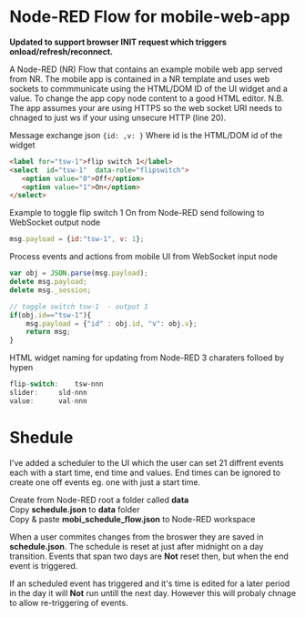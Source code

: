Node-RED Flow for mobile-web-app
=================================

**Updated to support browser INIT request which triggers onload/refresh/reconnect.**

A Node-RED (NR) Flow that contains an example mobile web app served from NR.  The mobile app is contained in a NR template and uses web sockets to commmunicate using the HTML/DOM ID of the UI widget and a value. To change the app copy node content to a good HTML editor. N.B. The app assumes your are using HTTPS so the web socket URI needs to chnaged to just ws if your using unsecure HTTP (line 20).

Message exchange json `{id: ,v: }`
Where id is the HTML/DOM id of the widget 
```HTML
<label for="tsw-1">flip switch 1</label>
<select  id="tsw-1"  data-role="flipswitch">
   <option value="0">Off</option>
   <option value="1">On</option>
</select>
```
Example to toggle flip switch 1 On from Node-RED send following to WebSocket output node
```javascript
msg.payload = {id:"tsw-1", v: 1};
``` 

Process events and actions from mobile UI from WebSocket input node
```javascript 
var obj = JSON.parse(msg.payload);
delete msg.payload;
delete msg._session;

// toggle switch tsw-1	- output 1 
if(obj.id=="tsw-1"){
	msg.payload = {"id" : obj.id, "v": obj.v};	
	return msg;
}
```

HTML widget naming for updating from Node-RED 3 charaters folloed by hypen 
```javascript
flip-switch: 	tsw-nnn
slider: 	sld-nnn
value:		val-nnn
```
Shedule 			
=================================
I've added a scheduler to the UI which the user can set 21 diffrent events each with a start time, end time and values.
End times can be ignored to create one off events eg. one with just a start time.

Create from Node-RED root a folder called **data** <br/>
Copy **schedule.json** to **data** folder <br/>
Copy & paste **mobi_schedule_flow.json** to Node-RED workspace<br/>

When a user commites changes from the broswer they are saved in **schedule.json**.
The schedule is reset at just after midnight on a day transition.
Events that span two days are **Not** reset then, but when the end event is triggered.

If an scheduled event has triggered and it's time is edited for a later period in the day it will **Not** run untill the next day. However this will probaly chnage to allow re-triggering of events. 

